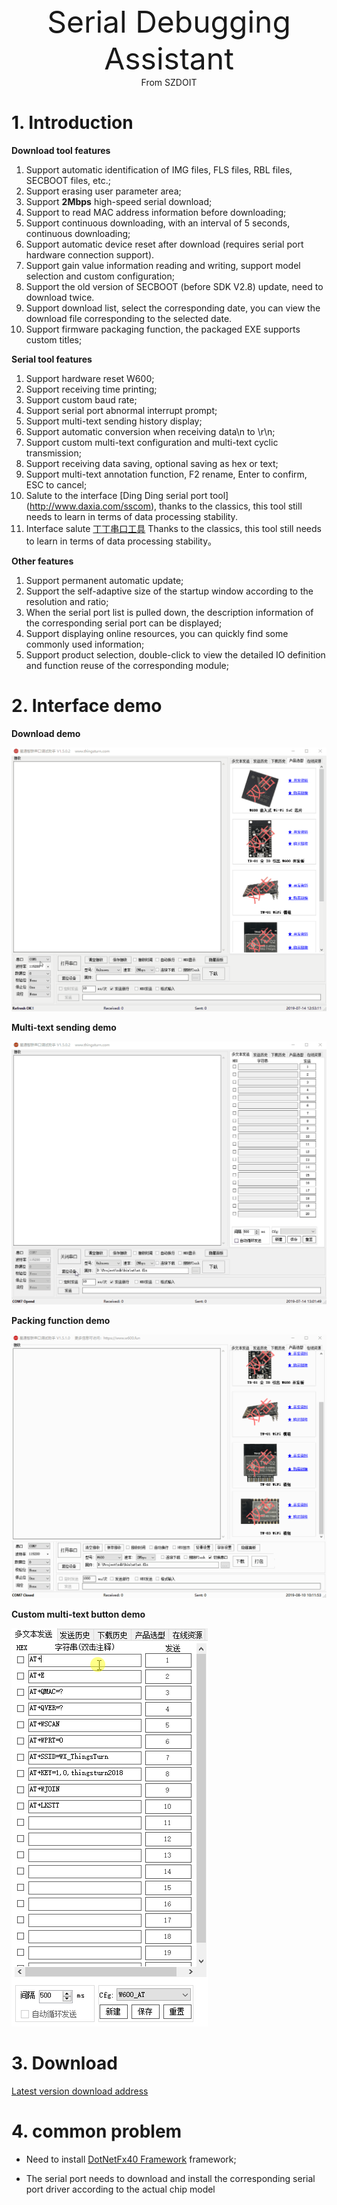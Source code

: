 <center><font size=10> Serial Debugging Assistant </center></font>

<center> From SZDOIT</center>

# 1. Introduction

**Download tool features**

1.  Support automatic identification of IMG files, FLS files, RBL files, SECBOOT files, etc.;
2. Support erasing user parameter area;
3. Support **2Mbps** high-speed serial download;
4. Support to read MAC address information before downloading;
5. Support continuous downloading, with an interval of 5 seconds, continuous downloading;
6. Support automatic device reset after download (requires serial port hardware connection support).
7. Support gain value information reading and writing, support model selection and custom configuration;
8. Support the old version of SECBOOT (before SDK V2.8) update, need to download twice.
9. Support download list, select the corresponding date, you can view the download file corresponding to the selected date.
10. Support firmware packaging function, the packaged EXE supports custom titles;

**Serial tool features**

1. Support hardware reset W600;
2. Support receiving time printing;
3. Support custom baud rate;
4. Support serial port abnormal interrupt prompt;
5. Support multi-text sending history display;
6. Support automatic conversion when receiving data\n to \r\n;
7. Support custom multi-text configuration and multi-text cyclic transmission;
8. Support receiving data saving, optional saving as hex or text;
9. Support multi-text annotation function, F2 rename, Enter to confirm, ESC to cancel;
10. Salute to the interface [Ding Ding serial port tool] (http://www.daxia.com/sscom), thanks to the classics, this tool still needs to learn in terms of data processing stability.
11. Interface salute [丁丁串口工具](http://www.daxia.com/sscom) Thanks to the classics, this tool still needs to learn in terms of data processing stability。

**Other features**

1.  Support permanent automatic update;
2. Support the self-adaptive size of the startup window according to the resolution and ratio;
3. When the serial port list is pulled down, the description information of the corresponding serial port can be displayed;
4. Support displaying online resources, you can quickly find some commonly used information;
5. Support product selection, double-click to view the detailed IO definition and function reuse of the corresponding module;

# 2. Interface demo

**Download demo**

![img](download_demo.gif)

**Multi-text sending demo**

![img](at_demo.gif)

**Packing function  demo**

![package](package.gif)

**Custom multi-text button demo**

![package](comment.gif)

# 3. Download

[Latest version download address](https://download.w600.fun/tool/ThingsTurn_Serial_Tool.7z)

# 4. common problem

*   Need to install [DotNetFx40 Framework](https://www.microsoft.com/en-us/download/details.aspx?id=17718) framework;

*   The serial port needs to download and install the corresponding serial port driver according to the actual chip model

